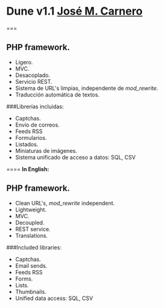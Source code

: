 # Dune v1.1 [José M. Carnero](https://sargazos.net)
===

## PHP framework.

- Ligero.
- MVC.
- Desacoplado.
- Servicio REST.
- Sistema de URL's limpias, independente de *mod_rewrite*.
- Traducción automática de textos.

###Librerías incluidas:

- Captchas.
- Envío de correos.
- Feeds RSS
- Formularios.
- Listados.
- Miniaturas de imágenes.
- Sistema unificado de acceso a datos: SQL, CSV

====
**In English:**

## PHP framework.

- Clean URL's, *mod_rewrite* independent.
- Lightweight.
- MVC.
- Decoupled.
- REST service.
- Translations.

###Included libraries:

- Captchas.
- Email sends.
- Feeds RSS
- Forms.
- Lists.
- Thumbnails.
- Unified data access: SQL, CSV

